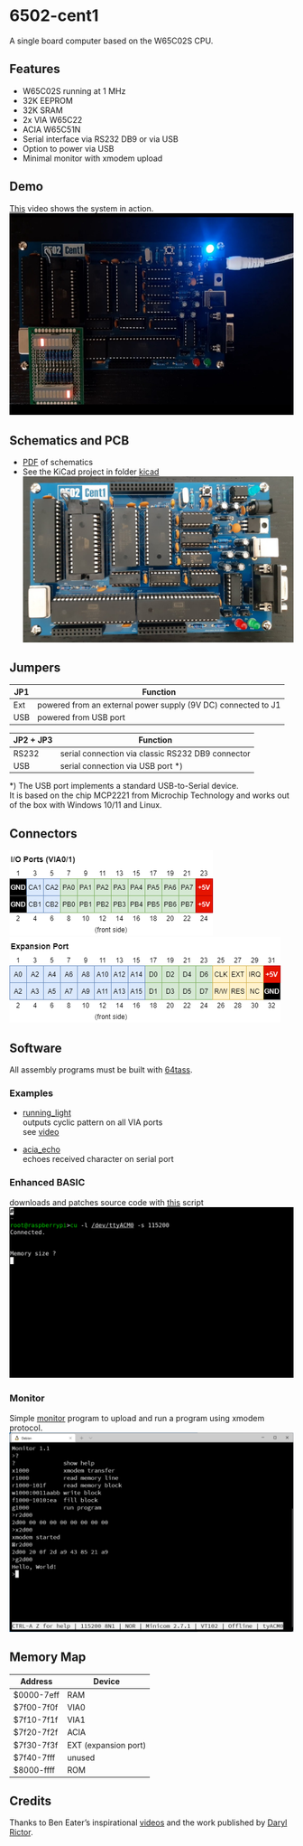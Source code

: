 # 6502-cent1
A single board computer based on the W65C02S CPU.

## Features
- W65C02S running at 1 MHz
- 32K EEPROM
- 32K SRAM
- 2x VIA W65C22
- ACIA W65C51N
- Serial interface via RS232 DB9 or via USB
- Option to power via USB
- Minimal monitor with xmodem upload

## Demo
[This](examples/running_light.mp4) video shows the system in action.
[![](examples/running_light.jpg)](./examples/running_light.mp4)

## Schematics and PCB
- [PDF](kicad/schematics.pdf) of schematics
- See the KiCad project in folder [kicad](./kicad)  
![](doc/pcb.jpg)

## Jumpers
| JP1 | Function                                                      |
| --- | ------------------------------------------------------------- |
| Ext | powered from an external power supply (9V DC) connected to J1 |
| USB | powered from USB port                                         |

| JP2 + JP3 | Function                                          |
| --------- | ------------------------------------------------- |
| RS232     | serial connection via classic RS232 DB9 connector |
| USB       | serial connection via USB port *)                 |

*) The USB port implements a standard USB-to-Serial device.  
   It is based on the chip MCP2221 from Microchip Technology and works out of the box with Windows 10/11 and Linux.

## Connectors
![](doc/via-port.png)  
![](doc/expansion-port.png)


## Software
All assembly programs must be built with [64tass](https://sourceforge.net/projects/tass64).

### Examples
- [running_light](./examples/running_light.asm)  
  outputs cyclic pattern on all VIA ports  
  see [video](examples/running_light.mp4)

- [acia_echo](./examples/acia_echo.asm)  
  echoes received character on serial port

### Enhanced BASIC  
downloads and patches source code with  [this](basic/build.sh) script
![](./basic/basic.gif)
 
### Monitor
Simple [monitor](monitor/monitor.asm) program to upload and run a program using xmodem protocol.  
![](./monitor/monitor.png)

## Memory Map
| Address    | Device               |
| ---------- | -------------------- |
| $0000-7eff | RAM                  |
| $7f00-7f0f | VIA0                 |
| $7f10-7f1f | VIA1                 |
| $7f20-7f2f | ACIA                 |
| $7f30-7f3f | EXT (expansion port) |
| $7f40-7fff | unused               |
| $8000-ffff | ROM                  |


## Credits
Thanks to Ben Eater’s inspirational [videos](https://www.youtube.com/c/BenEater) and the work published by [Daryl Rictor](https://sbc.rictor.org).